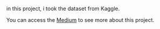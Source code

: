 in this project, i took the dataset from Kaggle.

You can access the [Medium](https://medium.com/@danielpnainggolan/passenger-cars-report-b4837c105b2f) to see more about this project.
